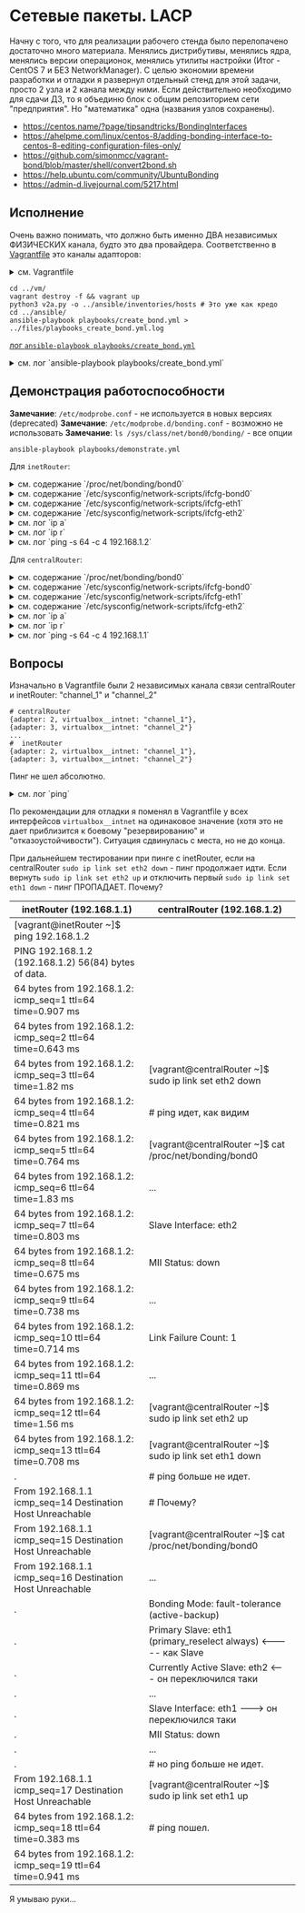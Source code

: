#  Сетевые пакеты. LACP 

Начну c того, что для реализации рабочего стенда было перелопачено достаточно много материала. Менялись дистрибутивы, менялись ядра, менялись версии операционок, менялись утилиты настройки (Итог - CentOS 7 и БЕЗ NetworkManager). С целью экономии времени разработки и отладки я развернул отдельный стенд для этой задачи, просто 2 узла и 2 канала между ними. Если действительно необходимо для сдачи ДЗ, то я объединю блок с общим репозиторием сети "предприятия". Но "математика" одна (названия узлов сохранены).

* https://centos.name/?page/tipsandtricks/BondingInterfaces
* https://ahelpme.com/linux/centos-8/adding-bonding-interface-to-centos-8-editing-configuration-files-only/
* https://github.com/simonmcc/vagrant-bond/blob/master/shell/convert2bond.sh
* https://help.ubuntu.com/community/UbuntuBonding
* https://admin-d.livejournal.com/5217.html

## Исполнение

Очень важно понимать, что должно быть именно ДВА независимых ФИЗИЧЕСКИХ канала, будто это два провайдера. Соответственно в [Vagrantfile](./033_part2/vm/Vagrantfile) это каналы адапторов: 

<details><summary>см. Vagrantfile</summary>

```text
# -*- mode: ruby -*-
# vim: set ft=ruby :

MACHINES = {
    :inetRouter => {
        :box_name => "centos/7",
        :net => [
            {adapter: 2, virtualbox__intnet: "channel_1",},
            {adapter: 3, virtualbox__intnet: "channel_2",}
        ]
    },
    :centralRouter => {
        :box_name => "centos/7",
        :net => [
            {adapter: 2, virtualbox__intnet: "channel_1",},
            {adapter: 3, virtualbox__intnet: "channel_2",},
        ]
    },
}

Vagrant.configure("2") do |config|

    MACHINES.each do |boxname, boxconfig|
        config.gatling.rsync_on_startup = false
        config.vm.define boxname do |box|
            box.vm.provision "shell", run: "always", inline: <<-SHELL

                systemctl stop NetworkManager    # <--- No once anymore
                systemctl disable NetworkManager # <--- No once anymore

                systemctl enable network.service
                systemctl start network.service

            SHELL

            config.vm.provider "virtualbox" do |v|
                v.memory = 256
                v.cpus = 1
            end

            box.vm.box = boxconfig[:box_name]
            box.vm.host_name = boxname.to_s

            boxconfig[:net].each do |ipconf|
                box.vm.network "private_network", ipconf
            end

            box.vm.provision "shell", inline: <<-SHELL
                mkdir -p ~root/.ssh
                cp ~vagrant/.ssh/auth* ~root/.ssh
            SHELL

        end
    end
end

```

</details>

```shell
cd ../vm/
vagrant destroy -f && vagrant up 
python3 v2a.py -o ../ansible/inventories/hosts # Это уже как кредо
cd ../ansible/
ansible-playbook playbooks/create_bond.yml > ../files/playbooks_create_bond.yml.log
```

[лог `ansible-playbook playbooks/create_bond.yml`](./033_part2/files/playbooks_create_bond.yml.log)

<details><summary>см. лог `ansible-playbook playbooks/create_bond.yml`</summary>

```text

PLAY [Playbook of bond config] *************************************************

TASK [Gathering Facts] *********************************************************
ok: [centralRouter]
ok: [inetRouter]

TASK [../roles/create_bond : /etc/sysconfig/network | "NOZEROCONF=yes" | I don't want 169.254.0.0/16 network at default] ***
changed: [inetRouter]
changed: [centralRouter]

TASK [../roles/create_bond : /etc/sysconfig/network-scripts/ifcfg-<bonded> | delete interfaces] ***
changed: [inetRouter] => (item={'DEVICE': 'bond0', 'NAME': 'bond0', 'TYPE': 'Bond', 'BONDING_MASTER': 'yes', 'IPADDR': '192.168.1.1', 'NETMASK': '255.255.255.252', 'ONBOOT': 'yes', 'DEFROUTE': 'yes', 'USERCTL': 'no', 'BONDING_OPTS': '"mode=1 miimon=100 primary=eth1 primary=eth2 primary_select=always downdelay=200 updelay=200"'})
changed: [centralRouter] => (item={'DEVICE': 'bond0', 'NAME': 'bond0', 'TYPE': 'Bond', 'BONDING_MASTER': 'yes', 'IPADDR': '192.168.1.2', 'NETMASK': '255.255.255.252', 'GATEWAY': '192.168.1.1', 'ONBOOT': 'yes', 'DEFROUTE': 'yes', 'USERCTL': 'no', 'BONDING_OPTS': '"mode=1 miimon=100 primary=eth1 primary=eth2 primary_select=always downdelay=200 updelay=200"'})
changed: [inetRouter] => (item={'DEVICE': 'eth1', 'NAME': 'eth1', 'TYPE': 'Ethernet', 'SLAVE': 'yes', 'MASTER': 'bond0', 'BOOTPROTO': 'none', 'ONBOOT': 'yes', 'USERCTL': 'no', 'NM_CONTROLLED': 'no'})
changed: [centralRouter] => (item={'DEVICE': 'eth1', 'NAME': 'eth1', 'TYPE': 'Ethernet', 'SLAVE': 'yes', 'MASTER': 'bond0', 'BOOTPROTO': 'none', 'ONBOOT': 'yes', 'USERCTL': 'no', 'NM_CONTROLLED': 'no'})
changed: [inetRouter] => (item={'DEVICE': 'eth2', 'NAME': 'eth2', 'TYPE': 'Ethernet', 'SLAVE': 'yes', 'MASTER': 'bond0', 'BOOTPROTO': 'none', 'ONBOOT': 'yes', 'USERCTL': 'no', 'NM_CONTROLLED': 'no'})
changed: [centralRouter] => (item={'DEVICE': 'eth2', 'NAME': 'eth2', 'TYPE': 'Ethernet', 'SLAVE': 'yes', 'MASTER': 'bond0', 'BOOTPROTO': 'none', 'ONBOOT': 'yes', 'USERCTL': 'no', 'NM_CONTROLLED': 'no'})

TASK [../roles/create_bond : /etc/sysconfig/network-scripts/ifcfg-<bonded> | create bond] ***
changed: [inetRouter] => (item={'DEVICE': 'bond0', 'NAME': 'bond0', 'TYPE': 'Bond', 'BONDING_MASTER': 'yes', 'IPADDR': '192.168.1.1', 'NETMASK': '255.255.255.252', 'ONBOOT': 'yes', 'DEFROUTE': 'yes', 'USERCTL': 'no', 'BONDING_OPTS': '"mode=1 miimon=100 primary=eth1 primary=eth2 primary_select=always downdelay=200 updelay=200"'})
changed: [centralRouter] => (item={'DEVICE': 'bond0', 'NAME': 'bond0', 'TYPE': 'Bond', 'BONDING_MASTER': 'yes', 'IPADDR': '192.168.1.2', 'NETMASK': '255.255.255.252', 'GATEWAY': '192.168.1.1', 'ONBOOT': 'yes', 'DEFROUTE': 'yes', 'USERCTL': 'no', 'BONDING_OPTS': '"mode=1 miimon=100 primary=eth1 primary=eth2 primary_select=always downdelay=200 updelay=200"'})
changed: [inetRouter] => (item={'DEVICE': 'eth1', 'NAME': 'eth1', 'TYPE': 'Ethernet', 'SLAVE': 'yes', 'MASTER': 'bond0', 'BOOTPROTO': 'none', 'ONBOOT': 'yes', 'USERCTL': 'no', 'NM_CONTROLLED': 'no'})
changed: [centralRouter] => (item={'DEVICE': 'eth1', 'NAME': 'eth1', 'TYPE': 'Ethernet', 'SLAVE': 'yes', 'MASTER': 'bond0', 'BOOTPROTO': 'none', 'ONBOOT': 'yes', 'USERCTL': 'no', 'NM_CONTROLLED': 'no'})
changed: [inetRouter] => (item={'DEVICE': 'eth2', 'NAME': 'eth2', 'TYPE': 'Ethernet', 'SLAVE': 'yes', 'MASTER': 'bond0', 'BOOTPROTO': 'none', 'ONBOOT': 'yes', 'USERCTL': 'no', 'NM_CONTROLLED': 'no'})
changed: [centralRouter] => (item={'DEVICE': 'eth2', 'NAME': 'eth2', 'TYPE': 'Ethernet', 'SLAVE': 'yes', 'MASTER': 'bond0', 'BOOTPROTO': 'none', 'ONBOOT': 'yes', 'USERCTL': 'no', 'NM_CONTROLLED': 'no'})

RUNNING HANDLER [../roles/create_bond : systemctl-restart-network] *************
changed: [centralRouter]
changed: [inetRouter]

PLAY RECAP *********************************************************************
centralRouter              : ok=5    changed=4    unreachable=0    failed=0    skipped=0    rescued=0    ignored=0   
inetRouter                 : ok=5    changed=4    unreachable=0    failed=0    skipped=0    rescued=0    ignored=0   


```

</details>

## Демонстрация работоспособности

__Замечание__: `/etc/modprobe.conf` - не используется в новых версиях (deprecated)
__Замечание__: `/etc/modprobe.d/bonding.conf` - возможно не использовать
__Замечание__: `ls /sys/class/net/bond0/bonding/` - все опции

```shell
ansible-playbook playbooks/demonstrate.yml 
```

Для `inetRouter`:

<details><summary>см. содержание `/proc/net/bonding/bond0`</summary>

```text
Ethernet Channel Bonding Driver: v3.7.1 (April 27, 2011)

Bonding Mode: fault-tolerance (active-backup)
Primary Slave: eth1 (primary_reselect always)
Currently Active Slave: eth1
MII Status: up
MII Polling Interval (ms): 100
Up Delay (ms): 200
Down Delay (ms): 200

Slave Interface: eth1
MII Status: up
Speed: 1000 Mbps
Duplex: full
Link Failure Count: 0
Permanent HW addr: 08:00:27:b0:a8:35
Slave queue ID: 0

Slave Interface: eth2
MII Status: up
Speed: 1000 Mbps
Duplex: full
Link Failure Count: 0
Permanent HW addr: 08:00:27:27:4e:e7
Slave queue ID: 0
```

</details>

<details><summary>см. содержание `/etc/sysconfig/network-scripts/ifcfg-bond0`</summary>

```text
DEVICE=bond0
NAME=bond0
TYPE=Bond
BONDING_MASTER=yes
IPADDR=192.168.1.1
NETMASK=255.255.255.252
ONBOOT=yes
DEFROUTE=yes
USERCTL=no
BONDING_OPTS="mode=1 miimon=100 primary=eth1 primary_select=always downdelay=200 updelay=200"
```

</details>

<details><summary>см. содержание `/etc/sysconfig/network-scripts/ifcfg-eth1`</summary>

```text
DEVICE=eth1
NAME=eth1
TYPE=Ethernet
SLAVE=yes
MASTER=bond0
BOOTPROTO=none
ONBOOT=yes
USERCTL=no
NM_CONTROLLED=no
```

</details>

<details><summary>см. содержание `/etc/sysconfig/network-scripts/ifcfg-eth2`</summary>

```text
DEVICE=eth2
NAME=eth2
TYPE=Ethernet
SLAVE=yes
MASTER=bond0
BOOTPROTO=none
ONBOOT=yes
USERCTL=no
NM_CONTROLLED=no
```

</details>

<details><summary>см. лог `ip a`</summary>

```text
1: lo: <LOOPBACK,UP,LOWER_UP> mtu 65536 qdisc noqueue state UNKNOWN group default qlen 1000
    link/loopback 00:00:00:00:00:00 brd 00:00:00:00:00:00
    inet 127.0.0.1/8 scope host lo
       valid_lft forever preferred_lft forever
    inet6 ::1/128 scope host 
       valid_lft forever preferred_lft forever
2: eth0: <BROADCAST,MULTICAST,UP,LOWER_UP> mtu 1500 qdisc pfifo_fast state UP group default qlen 1000
    link/ether 52:54:00:4d:77:d3 brd ff:ff:ff:ff:ff:ff
    inet 10.0.2.15/24 brd 10.0.2.255 scope global dynamic eth0
       valid_lft 86333sec preferred_lft 86333sec
    inet6 fe80::5054:ff:fe4d:77d3/64 scope link 
       valid_lft forever preferred_lft forever
3: eth1: <BROADCAST,MULTICAST,SLAVE,UP,LOWER_UP> mtu 1500 qdisc pfifo_fast master bond0 state UP group default qlen 1000
    link/ether 08:00:27:b0:a8:35 brd ff:ff:ff:ff:ff:ff
4: eth2: <BROADCAST,MULTICAST,SLAVE,UP,LOWER_UP> mtu 1500 qdisc pfifo_fast master bond0 state UP group default qlen 1000
    link/ether 08:00:27:b0:a8:35 brd ff:ff:ff:ff:ff:ff
5: bond0: <BROADCAST,MULTICAST,MASTER,UP,LOWER_UP> mtu 1500 qdisc noqueue state UP group default qlen 1000
    link/ether 08:00:27:b0:a8:35 brd ff:ff:ff:ff:ff:ff
    inet 192.168.1.1/30 brd 192.168.1.3 scope global bond0
       valid_lft forever preferred_lft forever
    inet6 fe80::a00:27ff:feb0:a835/64 scope link 
       valid_lft forever preferred_lft forever
```

</details>

<details><summary>см. лог `ip r`</summary>

```text
default via 10.0.2.2 dev eth0 
10.0.2.0/24 dev eth0 proto kernel scope link src 10.0.2.15 
192.168.1.0/30 dev bond0 proto kernel scope link src 192.168.1.1 
```

</details>

<details><summary>см. лог `ping -s 64 -c 4 192.168.1.2`</summary>

```text
PING 192.168.1.2 (192.168.1.2) 56(84) bytes of data.

--- 192.168.1.2 ping statistics ---
4 packets transmitted, 0 received, 100% packet loss, time 2999ms
```

</details>

Для `centralRouter`:

<details><summary>см. содержание `/proc/net/bonding/bond0`</summary>

```text
Ethernet Channel Bonding Driver: v3.7.1 (April 27, 2011)

Bonding Mode: fault-tolerance (active-backup)
Primary Slave: eth1 (primary_reselect always)
Currently Active Slave: eth1
MII Status: up
MII Polling Interval (ms): 100
Up Delay (ms): 200
Down Delay (ms): 200

Slave Interface: eth1
MII Status: up
Speed: 1000 Mbps
Duplex: full
Link Failure Count: 0
Permanent HW addr: 08:00:27:b0:ce:4a
Slave queue ID: 0

Slave Interface: eth2
MII Status: up
Speed: 1000 Mbps
Duplex: full
Link Failure Count: 0
Permanent HW addr: 08:00:27:84:e8:54
Slave queue ID: 0
```

</details>

<details><summary>см. содержание `/etc/sysconfig/network-scripts/ifcfg-bond0`</summary>

```text
DEVICE=bond0
NAME=bond0
TYPE=Bond
BONDING_MASTER=yes
IPADDR=192.168.1.2
NETMASK=255.255.255.252
GATEWAY=192.168.1.1
ONBOOT=yes
DEFROUTE=yes
USERCTL=no
BONDING_OPTS="mode=1 miimon=100 primary=eth1 primary_select=always downdelay=200 updelay=200"
```

</details>

<details><summary>см. содержание `/etc/sysconfig/network-scripts/ifcfg-eth1`</summary>

```text
DEVICE=eth1
NAME=eth1
TYPE=Ethernet
SLAVE=yes
MASTER=bond0
BOOTPROTO=none
ONBOOT=yes
USERCTL=no
NM_CONTROLLED=no
```

</details>

<details><summary>см. содержание `/etc/sysconfig/network-scripts/ifcfg-eth2`</summary>

```text
DEVICE=eth2
NAME=eth2
TYPE=Ethernet
SLAVE=yes
MASTER=bond0
BOOTPROTO=none
ONBOOT=yes
USERCTL=no
NM_CONTROLLED=no
```

</details>

<details><summary>см. лог `ip a`</summary>

```text
1: lo: <LOOPBACK,UP,LOWER_UP> mtu 65536 qdisc noqueue state UNKNOWN group default qlen 1000
    link/loopback 00:00:00:00:00:00 brd 00:00:00:00:00:00
    inet 127.0.0.1/8 scope host lo
       valid_lft forever preferred_lft forever
    inet6 ::1/128 scope host 
       valid_lft forever preferred_lft forever
2: eth0: <BROADCAST,MULTICAST,UP,LOWER_UP> mtu 1500 qdisc pfifo_fast state UP group default qlen 1000
    link/ether 52:54:00:4d:77:d3 brd ff:ff:ff:ff:ff:ff
    inet 10.0.2.15/24 brd 10.0.2.255 scope global dynamic eth0
       valid_lft 86333sec preferred_lft 86333sec
    inet6 fe80::5054:ff:fe4d:77d3/64 scope link 
       valid_lft forever preferred_lft forever
3: eth1: <BROADCAST,MULTICAST,SLAVE,UP,LOWER_UP> mtu 1500 qdisc pfifo_fast master bond0 state UP group default qlen 1000
    link/ether 08:00:27:b0:ce:4a brd ff:ff:ff:ff:ff:ff
4: eth2: <BROADCAST,MULTICAST,SLAVE,UP,LOWER_UP> mtu 1500 qdisc pfifo_fast master bond0 state UP group default qlen 1000
    link/ether 08:00:27:b0:ce:4a brd ff:ff:ff:ff:ff:ff
5: bond0: <BROADCAST,MULTICAST,MASTER,UP,LOWER_UP> mtu 1500 qdisc noqueue state UP group default qlen 1000
    link/ether 08:00:27:b0:ce:4a brd ff:ff:ff:ff:ff:ff
    inet 192.168.1.2/30 brd 192.168.1.3 scope global bond0
       valid_lft forever preferred_lft forever
    inet6 fe80::a00:27ff:feb0:ce4a/64 scope link 
       valid_lft forever preferred_lft forever
```

</details>

<details><summary>см. лог `ip r`</summary>

```text
default via 10.0.2.2 dev eth0 
10.0.2.0/24 dev eth0 proto kernel scope link src 10.0.2.15 
192.168.1.0/30 dev bond0 proto kernel scope link src 192.168.1.2 
```

</details>

<details><summary>см. лог `ping -s 64 -c 4 192.168.1.1`</summary>

```text
PING 192.168.1.1 (192.168.1.1) 56(84) bytes of data.
From 192.168.1.2 icmp_seq=1 Destination Host Unreachable
From 192.168.1.2 icmp_seq=2 Destination Host Unreachable
From 192.168.1.2 icmp_seq=3 Destination Host Unreachable
From 192.168.1.2 icmp_seq=4 Destination Host Unreachable

--- 192.168.1.1 ping statistics ---
4 packets transmitted, 0 received, +4 errors, 100% packet loss, time 2999ms
pipe 4
```

</details>

## Вопросы

Изначально в Vagrantfile были 2 независимых канала связи centralRouter и inetRouter: "channel_1" и "channel_2"
```shell
# centralRouter
{adapter: 2, virtualbox__intnet: "channel_1"}, 
{adapter: 3, virtualbox__intnet: "channel_2"}
...
#  inetRouter
{adapter: 2, virtualbox__intnet: "channel_1"}, 
{adapter: 3, virtualbox__intnet: "channel_2"}
```

Пинг не шел абсолютно.


<details><summary>см. лог `ping`</summary>

```text
[vagrant@inetRouter ~]$ ping -c 4 192.168.1.2
PING 192.168.1.2 (192.168.1.2) 56(84) bytes of data.
From 192.168.1.1 icmp_seq=1 Destination Host Unreachable
From 192.168.1.1 icmp_seq=2 Destination Host Unreachable
From 192.168.1.1 icmp_seq=3 Destination Host Unreachable
From 192.168.1.1 icmp_seq=4 Destination Host Unreachable

--- 192.168.1.2 ping statistics ---
4 packets transmitted, 0 received, +4 errors, 100% packet loss, time 3000ms
pipe 4


[vagrant@centralRouter ~]$ ping -c 4 192.168.1.1
PING 192.168.1.1 (192.168.1.1) 56(84) bytes of data.

--- 192.168.1.1 ping statistics ---
4 packets transmitted, 0 received, 100% packet loss, time 3000ms


```

</details>

По рекомендации для отладки я поменял в Vagrantfile у всех интерфейсов `virtualbox__intnet` на одинаковое значение (хотя это не дает приблизится к боевому "резервированию" и "отказоустойчивости"). Ситуация сдвинулась с места, но не до конца.

При дальнейшем тестировании при пинге с inetRouter, если на centralRouter `sudo ip link set eth2 down` - пинг продолжает идти.
Если вернуть `sudo ip link set eth2 up` и отключить первый `sudo ip link set eth1 down` - пинг ПРОПАДАЕТ.
Почему?

inetRouter (192.168.1.1) | centralRouter (192.168.1.2)
 --- | --- 
[vagrant@inetRouter ~]$  ping  192.168.1.2 | 
PING 192.168.1.2 (192.168.1.2) 56(84) bytes of data. | 
64 bytes from 192.168.1.2: icmp_seq=1 ttl=64 time=0.907 ms | 
64 bytes from 192.168.1.2: icmp_seq=2 ttl=64 time=0.643 ms | 
64 bytes from 192.168.1.2: icmp_seq=3 ttl=64 time=1.82 ms | [vagrant@centralRouter ~]$  sudo ip link set eth2 down
64 bytes from 192.168.1.2: icmp_seq=4 ttl=64 time=0.821 ms | # ping идет, как видим
64 bytes from 192.168.1.2: icmp_seq=5 ttl=64 time=0.764 ms | [vagrant@centralRouter ~]$  cat /proc/net/bonding/bond0
64 bytes from 192.168.1.2: icmp_seq=6 ttl=64 time=1.83 ms | ...
64 bytes from 192.168.1.2: icmp_seq=7 ttl=64 time=0.803 ms | Slave Interface: eth2
64 bytes from 192.168.1.2: icmp_seq=8 ttl=64 time=0.675 ms | MII Status: down
64 bytes from 192.168.1.2: icmp_seq=9 ttl=64 time=0.738 ms | ...
64 bytes from 192.168.1.2: icmp_seq=10 ttl=64 time=0.714 ms | Link Failure Count: 1
64 bytes from 192.168.1.2: icmp_seq=11 ttl=64 time=0.869 ms | ...
64 bytes from 192.168.1.2: icmp_seq=12 ttl=64 time=1.56 ms | [vagrant@centralRouter ~]$ sudo ip link set eth2 up
64 bytes from 192.168.1.2: icmp_seq=13 ttl=64 time=0.708 ms | [vagrant@centralRouter ~]$ sudo ip link set eth1 down
. | # ping больше не идет. 
From 192.168.1.1 icmp_seq=14 Destination Host Unreachable | # Почему?
From 192.168.1.1 icmp_seq=15 Destination Host Unreachable | [vagrant@centralRouter ~]$  cat /proc/net/bonding/bond0
From 192.168.1.1 icmp_seq=16 Destination Host Unreachable | ...
. | Bonding Mode: fault-tolerance (active-backup)
. | Primary Slave: eth1 (primary_reselect always)    <----- как Slave
. | Currently Active Slave: eth2 <--- он переключился таки 
. | ...
. | Slave Interface: eth1 ---> он переключился таки 
. | MII Status: down
. | ...
. | #  но ping больше не идет.
From 192.168.1.1 icmp_seq=17 Destination Host Unreachable | [vagrant@centralRouter ~]$ sudo ip link set eth1 up
64 bytes from 192.168.1.2: icmp_seq=18 ttl=64 time=0.383 ms | # ping пошел. 
64 bytes from 192.168.1.2: icmp_seq=19 ttl=64 time=0.941 ms | 


Я умываю руки...